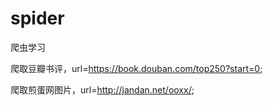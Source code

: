 # spider
爬虫学习

爬取豆瓣书评，url=https://book.douban.com/top250?start=0;

爬取煎蛋网图片，url=http://jandan.net/ooxx/;

